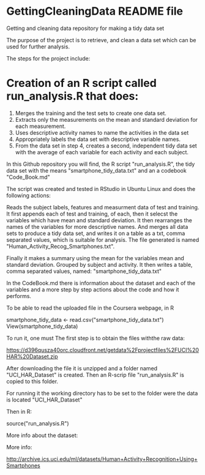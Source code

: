 # GettingCleaningData README file 
Getting and cleaning data repository for making a tidy data set

The purpose of the project is to retrieve, and clean a data set which can be used for further analysis. 

The steps for the project include:

# Creation of an R script called run_analysis.R that does:
 
1. Merges the training and the test sets to create one data set.
2. Extracts only the measurements on the mean and standard deviation for each measurement. 
3. Uses descriptive activity names to name the activities in the data set
4. Appropriately labels the data set with descriptive variable names. 
5. From the data set in step 4, creates a second, independent tidy data set with the average of each variable for each activity and each subject.

In this Github repository you will find, the R script "run_analysis.R", the tidy data set with the means "smartphone_tidy_data.txt" and an a codebook "Code_Book.md"

The script was created and tested in RStudio in Ubuntu Linux and does the following actions:

Reads the subject labels, features and measurment data of test and training. It first appends each of test and training, of each, then it selecst the variables which have mean and standard deviation. It then rearranges the names of the variables for more descriptive names. And merges all data sets to produce a tidy data set, and writes it on a table as a txt, comma separated values, which is suitable for analysis. The file generated is named "Human_Activity_Recog_Smartphones.txt".

Finally it makes a summary using the mean for the variables mean and standard deviation. Grouped by subject and activity. It then writes a table, comma separated values, named: "smartphone_tidy_data.txt"

In the CodeBook.md there is information about the dataset and each of the variables and a more step by step actions about the code and how it performs.

To be able to read the uploaded file in the Coursera webpage, in R

smartphone_tidy_data <- read.csv("smartphone_tidy_data.txt")
View(smartphone_tidy_data)

To run it, one must The first step is to obtain the files withthe raw data:

https://d396qusza40orc.cloudfront.net/getdata%2Fprojectfiles%2FUCI%20HAR%20Dataset.zip

After downloading the file it is unzipped and a folder named "UCI_HAR_Dataset" is created. Then an R-scrip file "run_analysis.R" is copied to this folder.

For running it the working directory has to be set to the folder were the data is located "UCI_HAR_Dataset"

Then in R:

source("run_analysis.R")

More info about the dataset:

More info:

http://archive.ics.uci.edu/ml/datasets/Human+Activity+Recognition+Using+Smartphones
